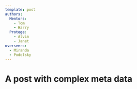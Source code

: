 ```yaml
---
template: post
authors:
  Mentors:
    - Tom
    - Harry
  Protege:
    - Alvin
    - Janet
overseers:
  - Miranda
  - Podolsky
---
```


# A post with complex meta data
